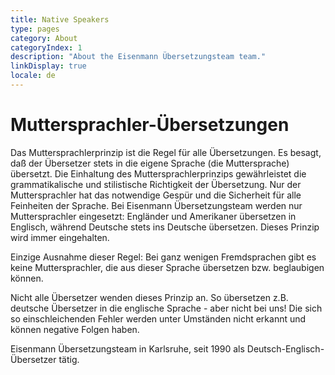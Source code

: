 ```yaml
---
title: Native Speakers
type: pages
category: About
categoryIndex: 1
description: "About the Eisenmann Übersetzungsteam team."
linkDisplay: true
locale: de
---
```


# Muttersprachler-Übersetzungen
Das Muttersprachlerprinzip ist die Regel für alle Übersetzungen. Es besagt, daß der Übersetzer stets in die eigene Sprache (die Muttersprache) übersetzt. Die Einhaltung des Muttersprachlerprinzips gewährleistet die grammatikalische und stilistische Richtigkeit der Übersetzung. Nur der Muttersprachler hat das notwendige Gespür und die Sicherheit für alle Feinheiten der Sprache. Bei Eisenmann Übersetzungsteam werden nur Muttersprachler eingesetzt: Engländer und Amerikaner übersetzen in Englisch, während Deutsche stets ins Deutsche übersetzen. Dieses Prinzip wird immer eingehalten.

Einzige Ausnahme dieser Regel: Bei ganz wenigen Fremdsprachen gibt es keine Muttersprachler, die aus dieser Sprache übersetzen bzw. beglaubigen können.

Nicht alle Übersetzer wenden dieses Prinzip an. So übersetzen z.B. deutsche Übersetzer in die englische Sprache - aber nicht bei uns! Die sich so einschleichenden Fehler werden unter Umständen nicht erkannt und können negative Folgen haben.

Eisenmann Übersetzungsteam in Karlsruhe, seit 1990 als Deutsch-Englisch-Übersetzer tätig.